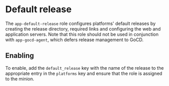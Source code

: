 # Default release

The `app-default-release` role configures platforms' default releases by creating the release directory, required links and configuring the web and application servers. Note that this role should not be used in conjunction with `app-gocd-agent`, which defers release management to GoCD.

## Enabling

To enable, add the `default_release` key with the name of the release to the appropriate entry in the `platforms` key and ensure that the role is assigned to the minion.
